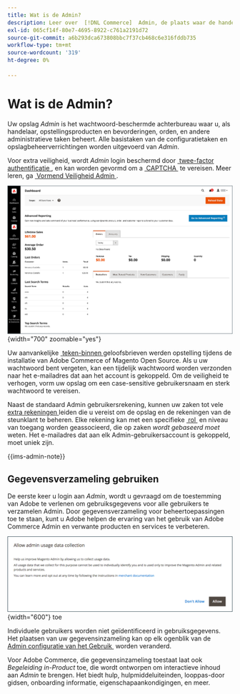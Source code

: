 ```yaml
---
title: Wat is de Admin?
description: Leer over  [!DNL Commerce]  Admin, de plaats waar de handelaars opstellings producten en bevorderingen, orden beheren, en andere administratieve taken uitvoeren.
exl-id: 065cf14f-80e7-4695-8922-c761a2191d72
source-git-commit: a6b293dca673808bbc7f37cb468c6e316fddb735
workflow-type: tm+mt
source-wordcount: '319'
ht-degree: 0%

---
```



# Wat is de Admin?

Uw opslag _Admin_ is het wachtwoord-beschermde achterbureau waar u, als handelaar, opstellingsproducten en bevorderingen, orden, en andere administratieve taken beheert. Alle basistaken van de configuratietaken en opslagbeheerverrichtingen worden uitgevoerd van _Admin_.

Voor extra veiligheid, wordt _Admin_ login beschermd door [&#x200B; twee-factor authentificatie &#x200B;](../systems/security-two-factor-authentication.md), en kan worden gevormd om a [&#x200B; CAPTCHA &#x200B;](../systems/security-captcha.md) te vereisen. Meer leren, ga [&#x200B; Vormend Veiligheid Admin &#x200B;](../systems/security-admin.md).

![&#x200B; Admin sidebar en dashboard &#x200B;](./assets/admin-dashboard.png){width="700" zoomable="yes"}

Uw aanvankelijke [&#x200B; teken-binnen &#x200B;](admin-signin.md) geloofsbrieven werden opstelling tijdens de installatie van Adobe Commerce of Magento Open Source. Als u uw wachtwoord bent vergeten, kan een tijdelijk wachtwoord worden verzonden naar het e-mailadres dat aan het account is gekoppeld. Om de veiligheid te verhogen, vorm uw opslag om een case-sensitive gebruikersnaam en sterk wachtwoord te vereisen.

Naast de standaard Admin gebruikersrekening, kunnen uw zaken tot vele [&#x200B; extra rekeningen &#x200B;](../systems/permissions-users-all.md) leiden die u vereist om de opslag en de rekeningen van de steunklant te beheren. Elke rekening kan met een specifieke [&#x200B; rol &#x200B;](../systems/permissions-user-roles.md) en niveau van toegang worden geassocieerd, die op zaken _wordt gebaseerd moet_ weten. Het e-mailadres dat aan elk Admin-gebruikersaccount is gekoppeld, moet uniek zijn.

{{ims-admin-note}}

## Gegevensverzameling gebruiken

De eerste keer u login aan _Admin_, wordt u gevraagd om de toestemming van Adobe te verlenen om gebruiksgegevens voor alle gebruikers te verzamelen Admin. Door gegevensverzameling voor beheertoepassingen toe te staan, kunt u Adobe helpen de ervaring van het gebruik van Adobe Commerce Admin en verwante producten en services te verbeteren.

![&#x200B; sta de inzameling van admin gebruiksgegevens &#x200B;](./assets/admin-usage-data.png){width="600"} toe

Individuele gebruikers worden niet geïdentificeerd in gebruiksgegevens. Het plaatsen van uw gegevensinzameling kan op elk ogenblik van de [&#x200B; Admin configuratie van het Gebruik &#x200B;](../configuration-reference/advanced/admin.md#admin-usage) worden veranderd.

Voor Adobe Commerce, die gegevensinzameling toestaat laat ook _Begeleiding in-Product_ toe, die wordt ontworpen om interactieve inhoud aan _Admin_ te brengen. Het biedt hulp, hulpmiddeluiteinden, looppas-door gidsen, onboarding informatie, eigenschapaankondigingen, en meer.

